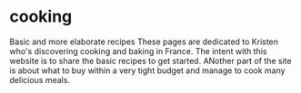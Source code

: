 # cooking
Basic and more elaborate recipes
These pages are dedicated to Kristen who's discovering cooking and baking in France.
The intent with this website is to share the basic recipes to get started. ANother part of the site is about what to buy within a very tight budget and manage to cook many delicious meals.
